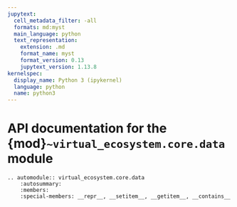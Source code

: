 ```yaml
---
jupytext:
  cell_metadata_filter: -all
  formats: md:myst
  main_language: python
  text_representation:
    extension: .md
    format_name: myst
    format_version: 0.13
    jupytext_version: 1.13.8
kernelspec:
  display_name: Python 3 (ipykernel)
  language: python
  name: python3
---
```


# API documentation for the {mod}`~virtual_ecosystem.core.data` module

```{eval-rst}
.. automodule:: virtual_ecosystem.core.data
    :autosummary:
    :members:
    :special-members: __repr__, __setitem__, __getitem__, __contains__
```
